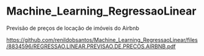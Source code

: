 # Machine_Learning_RegressaoLinear
Previsão de preços de locação de imóveis do Airbnb

https://github.com/renildobsantos/Machine_Learning_RegressaoLinear/files/8834596/REGRESSAO.LINEAR.PREVISAO.DE.PRECOS.AIRBNB.pdf
